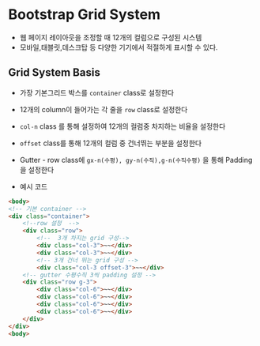 # Bootstrap Grid System
- 웹 페이지 레이아웃을 조정할 때 12개의 컬럼으로 구성된 시스템
- 모바일,태블릿,데스크탑 등 다양한 기기에서 적절하게 표시할 수 있다.

## Grid System Basis
-  가장 기본그리드 박스를 `container` class로 설정한다 
- 12개의 column이 들어가는 각 줄을 `row` class로 설정한다
- `col-n` class 를 통해 설정하여 12개의 컬럼중 차지하는 비율을 설정한다
- `offset` class를 통해 12개의 컬럼 중 건너뛰는 부분을 설정한다
- Gutter - row class에 `gx-n(수평), gy-n(수직),g-n(수직수평)` 을 통해 Padding을 설정한다

- 예시 코드
```html
<body>
<!-- 기본 container -->
<div class="container">
    <!--row 설정  -->
    <div class="row">
        <!--  3개 차지는 grid 구성-->
        <div class="col-3">~~</div> 
        <div class="col-3">~~</div> 
        <!-- 3개 건너 뛰는 grid 구성 -->
        <div class="col-3 offset-3">~~</div> 
    <!-- gutter 수평수직 3씩 padding 설정 -->
    <div class="row g-3">
        <div class="col-6">~~</div>
        <div class="col-6">~~</div>
        <div class="col-6">~~</div>
        <div class="col-6">~~</div>
    </div>
</div>
<body>
```